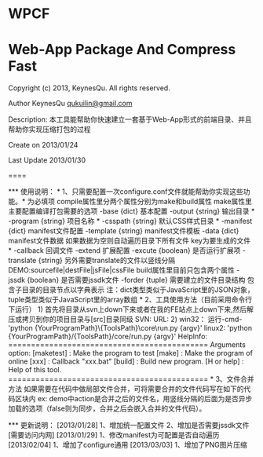 WPCF
====

Web-App Package And Compress Fast
====

Copyright (c) 2013, KeynesQu. All rights reserved.

Author KeynesQu <qukuilin@gmail.com>

Description: 本工具能帮助你快速建立一套基于Web-App形式的前端目录、并且帮助你实现压缩打包的过程

Create on 2013/01/24

Last Update 2013/01/30

====

*** 使用说明：
	* 1、只需要配置一次configure.conf文件就能帮助你实现这些功能。* 为必填项
		compile属性里分两个属性分别为make和build属性
		make属性里主要配置编译打包需要的选项
			-base {dict} 基本配置
				-output {string} 输出目录 *
				-program {string} 项目名称 *
				-csspath {string} 默认CSS样式目录 *
				-manifest {dict} manifest文件配置
					-template {string} manifest文件模板
					-data {dict} manifest文件数据 如果数据为空则自动遍历目录下所有文件 key为要生成的文件 *
				-callback 回调文件
			-extend 扩展配置
				-excute {boolean} 是否运行扩展项
				-translate {string} 另外需要translate的文件以竖线分隔 DEMO:sourcefile|destFile|jsFile|cssFile
		build属性里目前只包含两个属性
			-jssdk {boolean} 是否需要jssdk文件
			-forder {tuple} 需要建立的文件目录结构 包含子目录的目录节点以字典表示
		注：dict类型类似于JavaScript里的JSON对象，tuple类型类似于JavaScript里的array数组
	* 2、工具使用方法（目前采用命令行下运行）
		1) 首先将目录从svn上down下来或者在我的FE站点上down下来,然后解压或拷贝到你的项目目录与[src]目录同级
			SVN:
			URL:
		2) win32：
			运行-cmd-'python {YourProgramPath}\\{ToolsPath}\core\run.py {argv}'
		   linux2:
		   	'python {YourProgramPath}/{ToolsPath}/core/run.py {argv}'
		   HelpInfo:
		   	============================================
			Arguments option:
			[maketest]      : Make the program to test
			[make]          : Make the program of online
			                [xxx]   : Callback "xxx.bat"
			[build]         : Build new program.
			[H or help]     : Help of this tool.
			============================================
	* 3、文件合并方法
		如果需要在代码中做局部文件合并，可将需要合并的文件代码写在如下的代码区块内
		ex:
			<!-- Rule:[name|async] identification -->
			<!-- [action|false] combinestart -->
			<script src="modules/datamodel.js"></script>
			<script src="modules/controller.js"></script>
			<!-- combineend -->
		demo中action是合并之后的文件名，用竖线分隔的后面为是否异步加载的选项（false则为同步，合并之后会嵌入合并的文件代码）。

*** 更新说明：
	[2013/01/28]
	1、增加统一配置文件
	2、增加是否需要jssdk文件 [需要访问内网]
	[2013/01/29]
	1、修改manifest为可配置是否自动遍历
	[2013/02/04]
	1、增加了configure通用
	[2013/03/03]
	1、增加了PNG图片压缩

